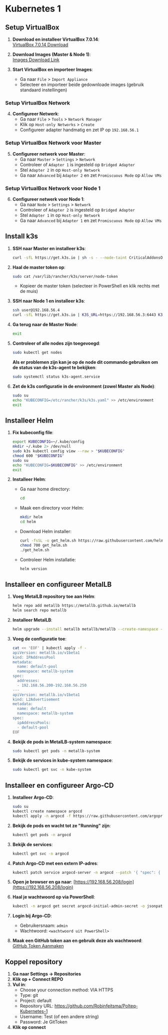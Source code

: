# Kubernetes 1

## Setup VirtualBox

1. **Download en installeer VirtualBox 7.0.14**:  
   [VirtualBox 7.0.14 Download](https://www.virtualbox.org/wiki/Download_Old_Builds_7_0)

2. **Download Images (Master & Node 1)**:  
   [Images Download Link](https://polteq-my.sharepoint.com/:f:/p/robin_feitsma/EjQOYpa70HhHghZp0bCaYXYB2ZjTEgU6yLdisHQMSVfrAQ?e=JZf5wu)

3. **Start VirtualBox en importeer Images**:
   - Ga naar `File` > `Import Appliance`
   - Selecteer en importeer beide gedownloade images (gebruik standaard instellingen)

### Setup VirtualBox Network

4. **Configureer Netwerk**:
   - Ga naar `File` > `Tools` > `Network Manager`
   - Klik op `Host-only Networks` > `Create`
   - Configureer adapter handmatig en zet IP op `192.168.56.1`

### Setup VirtualBox Network voor Master

5. **Configureer netwerk voor Master**:
   - Ga naar `Master` > `Settings` > `Network`
   - Controleer of `Adapter 1` is ingesteld op `Bridged Adapter`
   - Stel `Adapter 2` in op `Host-only Network`
   - Ga naar `Advanced` bij `Adapter 2` en zet `Promiscuous Mode` op `Allow VMs`

### Setup VirtualBox Network voor Node 1

6. **Configureer netwerk voor Node 1**:
   - Ga naar `Node` > `Settings` > `Network`
   - Controleer of `Adapter 2` is ingesteld op `Bridged Adapter`
   - Stel `Adapter 1` in op `Host-only Network`
   - Ga naar `Advanced` bij `Adapter 1` en zet `Promiscuous Mode` op `Allow VMs`

## Install k3s

1. **SSH naar Master en installeer k3s**:
   ```sh
   curl -sfL https://get.k3s.io | sh -s - --node-taint CriticalAddonsOnly=true:NoExecute --disable-cloud-controller
   ```

2. **Haal de master token op**:
   ```sh
   sudo cat /var/lib/rancher/k3s/server/node-token
   ```
    - Kopieer de master token (selecteer in PowerShell en klik rechts met de muis)

3. **SSH naar Node 1 en installeer k3s**:
   ```sh
   ssh user@192.168.56.4
   curl -sfL https://get.k3s.io | K3S_URL=https://192.168.56.3:6443 K3S_TOKEN=<master-token> sh -
   ```

4. **Ga terug naar de Master Node**:
   ```sh
   exit
   ```

5. **Controleer of alle nodes zijn toegevoegd**:
   ```sh
   sudo kubectl get nodes
   ```
   **Als er problemen zijn kan je op de node dit commando gebruiken om de status van de k3s-agent te bekijken**:
   ```sh
   sudo systemctl status k3s-agent.service
   ```
6. **Zet de k3s configuratie in de environment (zowel Master als Node)**:
   ```sh
   sudo su
   echo "KUBECONFIG=/etc/rancher/k3s/k3s.yaml" >> /etc/environment
   exit
   ```

## Installeer Helm

1. **Fix kubeconfig file**:
   ```sh
   export KUBECONFIG=~/.kube/config
   mkdir ~/.kube 2> /dev/null
   sudo k3s kubectl config view --raw > "$KUBECONFIG"
   chmod 600 "$KUBECONFIG"
   sudo su
   echo "KUBECONFIG=$KUBECONFIG" >> /etc/environment
   exit
   ```

2. **Installeer Helm**:
    - Ga naar home directory:
      ```sh
      cd
      ```
    - Maak een directory voor Helm:
      ```sh
      mkdir helm
      cd helm
      ```
    - Download Helm installer:
      ```sh
      curl -fsSL -o get_helm.sh https://raw.githubusercontent.com/helm/helm/main/scripts/get-helm-3
      chmod 700 get_helm.sh
      ./get_helm.sh
      ```
    - Controleer Helm installatie:
      ```sh
      helm version
      ```

## Installeer en configureer MetalLB

1. **Voeg MetalLB repository toe aan Helm**:
   ```sh
   helm repo add metallb https://metallb.github.io/metallb
   helm search repo metallb
   ```

2. **Installeer MetalLB**:
   ```sh
   helm upgrade --install metallb metallb/metallb --create-namespace --namespace metallb-system --wait
   ```

3. **Voeg de configuratie toe**:
   ```sh
   cat << 'EOF' | kubectl apply -f -
   apiVersion: metallb.io/v1beta1
   kind: IPAddressPool
   metadata:
     name: default-pool
     namespace: metallb-system
   spec:
     addresses:
     - 192.168.56.200-192.168.56.250
   ---
   apiVersion: metallb.io/v1beta1
   kind: L2Advertisement
   metadata:
     name: default
     namespace: metallb-system
   spec:
     ipAddressPools:
     - default-pool
   EOF
   ```

4. **Bekijk de pods in MetalLB-system namespace**:
   ```sh
   sudo kubectl get pods -n metallb-system
   ```

5. **Bekijk de services in kube-system namespace**:
   ```sh
   sudo kubectl get svc -n kube-system
   ```

## Installeer en configureer Argo-CD

1. **Installeer Argo-CD**:
   ```sh
   sudo su
   kubectl create namespace argocd
   kubectl apply -n argocd -f https://raw.githubusercontent.com/argoproj/argo-cd/stable/manifests/install.yaml
   ```

2. **Bekijk de pods en wacht tot ze "Running" zijn**:
   ```sh
   kubectl get pods -n argocd
   ```

3. **Bekijk de services**:
   ```sh
   kubectl get svc -n argocd
   ```

4. **Patch Argo-CD met een extern IP-adres**:
   ```sh
   kubectl patch service argocd-server -n argocd --patch '{ "spec": { "type": "LoadBalancer", "loadBalancerIP": "192.168.56.208" } }'
   ```

5. **Open je browser en ga naar**: [https://192.168.56.208/login](https://192.168.56.208/login)

6. **Haal je wachtwoord op via PowerShell**:
   ```sh
   kubectl -n argocd get secret argocd-initial-admin-secret -o jsonpath="{.data.password}" | base64 -d; echo
   ```

7. **Login bij Argo-CD**:
    - Gebruikersnaam: `admin`
    - Wachtwoord: `<wachtwoord uit PowerShell>`

8. **Maak een GitHub token aan en gebruik deze als wachtwoord**:  
   [GitHub Token Aanmaken](https://github.com/settings/tokens)

## Koppel repository 

1. **Ga naar Settings -> Repositories**
2. **Klik op + Connect REPO**
3. **Vul in**:
   - Choose your connection method: VIA HTTPS
   - Type: git
   - Project: default
   - Repository URL: https://github.com/Robinfeitsma/Polteq-Kubernetes-1
   - Username: Test (of een andere string)
   - Password: Je GitToken
4. **Klik op connect**